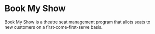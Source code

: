 # Book My Show
Book My Show is a theatre seat management program that allots seats to new customers on a first-come-first-serve basis.